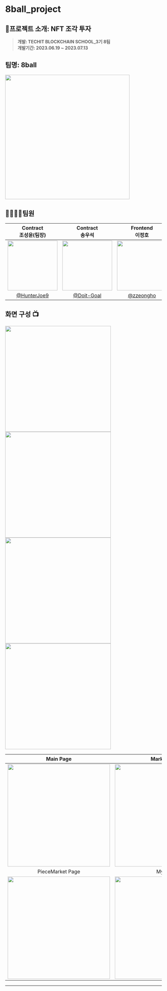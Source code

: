# 8ball_project

## 📄프로젝트 소개: NFT 조각 투자
>**개발: TECHIT BLOCKCHAIN SCHOOL_3기 8팀** <br/> **개발기간: 2023.06.19 ~ 2023.07.13** 
## 팀명: 8ball
<img width="400px" src="https://github.com/8project/8ball_project/assets/113866949/6093845e-4b82-4267-b014-815e8f9ef7db" />



## 👨‍👨‍👦‍👦팀원

|      Contract<br/>조성윤(팀장)       |     Contract<br/>     송우석         |     Frontend<br/>     이정호         |    Frontend<br/>      이주혁         |                                                                                           
| :------------------------------------------------------------------------------: | :---------------------------------------------------------------------------------------------------------------------------------------------------: | :---------------------------------------------------------------------------------------------------------------------------------------------------: | :---------------------------------------------------------------------------------------------------------------------------------------------------: |  
|   <img width="160px" src="https://github.com/8project/8ball_project/assets/113866949/0c2c30d6-06e8-441a-ab9e-7f90d8146df3" />    |                      <img width="160px" src="https://github.com/8project/8ball_project/assets/113866949/6986a4d9-01dd-424b-98bb-b9b79a98ed9a" />    |                                           <img width="160px" src="https://github.com/8project/8ball_project/assets/113866949/8bd9b12e-1b61-44e0-a3c4-18a187ea51d8" />    |                                           <img width="160px" src="https://github.com/8project/8ball_project/assets/113866949/f5275b9a-b12a-47eb-aa62-f0639c69f9f3" />    |                     |
|   [@HunterJoe9](https://github.com/HunterJoe9)   |    [@Doit-Goal](https://github.com/Doit-Goal)  |     [@zzeongho](https://github.com/zzeongho)  |    [@Leejuhyeok](https://github.com/ljhmd00)  |


## 화면 구성 📺
<img width="340" src="https://github.com/8project/8ball_project/assets/113866949/8c570d9c-5dc0-4e45-94c2-c33f0d54bc8a"/>  <img width="340" src="https://github.com/8project/8ball_project/assets/113866949/3577c1f4-c047-4d9c-b27a-0cd924dc151c"/>
 <img width="340" src="https://github.com/8project/8ball_project/assets/113866949/757a912e-c1ab-4b3b-b41e-21f985554391"/> <img width="340" src="https://github.com/8project/8ball_project/assets/113866949/fb44a6c3-fd77-40b7-9a0a-0a00050c7a1d"/>


| Main Page  |  Market Page   |
| :-------------------------------------------: | :------------: |
|  <img width="329" src="https://github.com/8project/8ball_project/assets/113866949/09d779f7-96fc-4478-942d-fc14c97588f5"/> |  <img width="329" src="https://github.com/8project/8ball_project/assets/113866949/d1eac55b-d531-4267-9ff0-27f944d66f29"/>|  
| PieceMarket Page   |  MyPage   |  
| <img width="329" src="https://github.com/8project/8ball_project/assets/113866949/c07e350a-bfd5-4273-8027-f5e9102d40eb"/>   |  <img width="329" src="https://github.com/8project/8ball_project/assets/113866949/13167592-30bb-4830-8f38-8fde3febab1d"/>     |

---
